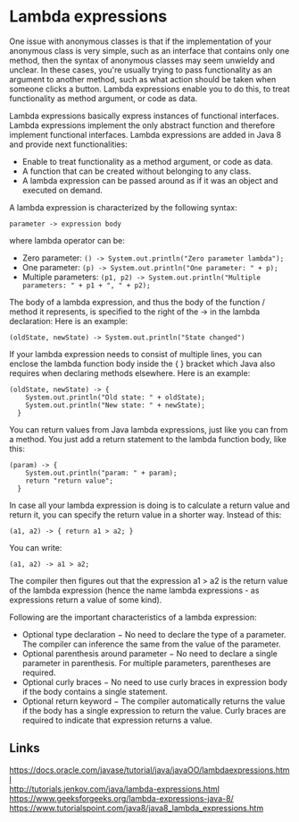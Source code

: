 # Lambda expressions

One issue with anonymous classes is that if the implementation of your anonymous class is very simple, such as an interface that contains only one method, then the syntax of anonymous classes may seem unwieldy and unclear. In these cases, you're usually trying to pass functionality as an argument to another method, such as what action should be taken when someone clicks a button. Lambda expressions enable you to do this, to treat functionality as method argument, or code as data.

Lambda expressions basically express instances of functional interfaces. Lambda expressions implement the only abstract function and therefore implement functional interfaces. Lambda expressions are added in Java 8 and provide next functionalities:
- Enable to treat functionality as a method argument, or code as data.
- A function that can be created without belonging to any class.
- A lambda expression can be passed around as if it was an object and executed on demand.

A lambda expression is characterized by the following syntax:
```
parameter -> expression body
```
where lambda operator can be:
- Zero parameter: `() -> System.out.println("Zero parameter lambda");`
- One parameter: `(p) -> System.out.println("One parameter: " + p);`
- Multiple parameters: `(p1, p2) -> System.out.println("Multiple parameters: " + p1 + ", " + p2);`

The body of a lambda expression, and thus the body of the function / method it represents, is specified to the right of the -> in the lambda declaration: Here is an example:

```
(oldState, newState) -> System.out.println("State changed")
```

If your lambda expression needs to consist of multiple lines, you can enclose the lambda function body inside the { } bracket which Java also requires when declaring methods elsewhere. Here is an example:

```
(oldState, newState) -> {
    System.out.println("Old state: " + oldState);
    System.out.println("New state: " + newState);
  }
```

You can return values from Java lambda expressions, just like you can from a method. You just add a return statement to the lambda function body, like this:

```
(param) -> {
    System.out.println("param: " + param);
    return "return value";
  }
```

In case all your lambda expression is doing is to calculate a return value and return it, you can specify the return value in a shorter way. Instead of this:

```
(a1, a2) -> { return a1 > a2; }
```

You can write:
```
(a1, a2) -> a1 > a2;
```

The compiler then figures out that the expression a1 > a2 is the return value of the lambda expression (hence the name lambda expressions - as expressions return a value of some kind).

Following are the important characteristics of a lambda expression:
- Optional type declaration − No need to declare the type of a parameter. The compiler can inference the same from the value of the parameter.
- Optional parenthesis around parameter − No need to declare a single parameter in parenthesis. For multiple parameters, parentheses are required.
- Optional curly braces − No need to use curly braces in expression body if the body contains a single statement.
- Optional return keyword − The compiler automatically returns the value if the body has a single expression to return the value. Curly braces are required to indicate that expression returns a value.

## Links
https://docs.oracle.com/javase/tutorial/java/javaOO/lambdaexpressions.html  
http://tutorials.jenkov.com/java/lambda-expressions.html  
https://www.geeksforgeeks.org/lambda-expressions-java-8/  
https://www.tutorialspoint.com/java8/java8_lambda_expressions.htm
